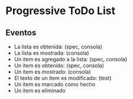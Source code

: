# Progressive ToDo List

## Eventos

- La lista es obtenida: (spec, consola)
- La lista es mostrada: (consola)
- Un item es agregado a la lista: (spec, consola)
- Un item es obtenido: (spec, consola)
- Un item es mostrado: (consola)
- El texto de un item es modificado: (test)
- Un item es marcado como hecho
- Un item es eliminado